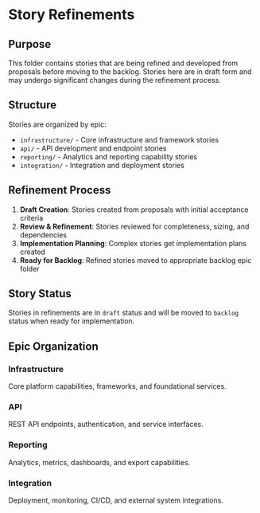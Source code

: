 # Story Refinements

## Purpose

This folder contains stories that are being refined and developed from proposals before moving to the backlog. Stories here are in draft form and may undergo significant changes during the refinement process.

## Structure

Stories are organized by epic:
- `infrastructure/` - Core infrastructure and framework stories
- `api/` - API development and endpoint stories  
- `reporting/` - Analytics and reporting capability stories
- `integration/` - Integration and deployment stories

## Refinement Process

1. **Draft Creation**: Stories created from proposals with initial acceptance criteria
2. **Review & Refinement**: Stories reviewed for completeness, sizing, and dependencies
3. **Implementation Planning**: Complex stories get implementation plans created
4. **Ready for Backlog**: Refined stories moved to appropriate backlog epic folder

## Story Status

Stories in refinements are in `draft` status and will be moved to `backlog` status when ready for implementation.

## Epic Organization

### Infrastructure
Core platform capabilities, frameworks, and foundational services.

### API
REST API endpoints, authentication, and service interfaces.

### Reporting  
Analytics, metrics, dashboards, and export capabilities.

### Integration
Deployment, monitoring, CI/CD, and external system integrations.